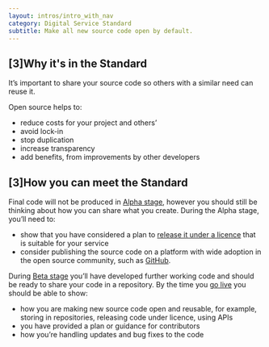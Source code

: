 ```yaml
---
layout: intros/intro_with_nav
category: Digital Service Standard
subtitle: Make all new source code open by default.
---
```


## [3]Why it's in the Standard

It’s important to share your source code so others with a similar need can reuse it.

Open source helps to:

- reduce costs for your project and others’
- avoid lock-in
- stop duplication
- increase transparency
- add benefits, from improvements by other developers

## [3]How you can meet the Standard

Final code will not be produced in [Alpha stage](/service-design-delivery-process/alpha-stage/), however you should still be thinking about how you can share what you create. During the Alpha stage, you’ll need to:

- show that you have considered a plan to [release it under a licence](https://choosealicense.com) that is suitable for your service
- consider publishing the source code on a platform with wide adoption in the open source community, such as [GitHub](https://github.com).

During [Beta stage](/service-design-delivery-process/beta-stage/) you’ll have developed further working code and should be ready to share your code in a repository. By the time you [go live](/service-design-delivery-process/live-stage/) you should be able to show:

- how you are making new source code open and reusable, for example, storing in repositories, releasing code under licence, using APIs
- you have provided a plan or guidance for contributors
- how you’re handling updates and bug fixes to the code
